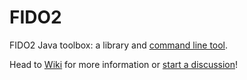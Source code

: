 # FIDO2

FIDO2 Java toolbox: a library and [command line tool](https://github.com/martinpaljak/FIDO2/wiki/FIDO-command-line-utility).

Head to [Wiki](https://github.com/martinpaljak/FIDO2/wiki) for more information
or [start a discussion](https://github.com/martinpaljak/FIDO2/discussions)!
